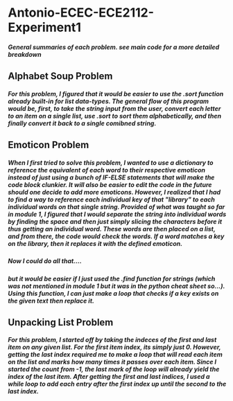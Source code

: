 # Antonio-ECEC-ECE2112-Experiment1
##### General summaries of each problem. see main code for a more detailed breakdown
## Alphabet Soup Problem
##### For this problem, I figured that it would be easier to use the .sort function already built-in for list data-types. The general flow of this program would be, first, to take the string input from the user, convert each letter to an item on a single list, use .sort to sort them alphabetically, and then finally convert it back to a single comibned string.
## Emoticon Problem
##### When I first tried to solve this problem, I wanted to use a dictionary to reference the equivalent of each word to their respective emoticon instead of just using a bunch of IF-ELSE statements that will make the code block clunkier. It will also be easier to edit the code in the future should one decide to add more emoticons. However, I realized that I had to find a way to reference each individual key of that "library" to each individual words on that single string. Provided of what was taught so far in module 1, I figured that I would separate the string into individual words by finding the space and then just simply slicing the characters before it thus getting an individual word. These words are then placed on a list, and from there, the code would check the words. If a word matches a key on the library, then it replaces it with the defined emoticon.
##### Now I could do all that....
##### but it would be easier if I just used the .find function for strings (which was not mentioned in module 1 but it was in the python cheat sheet so...). Using this function, I can just make a loop that checks if a key exists on the given text then replace it.
## Unpacking List Problem
##### For this problem, I started off by taking the indeces of the first and last item on any given list. For the first item index, its simply just 0. However, getting the last index required me to make a loop that will read each item on the list and marks how many times it passes over each item. Since I started the count from -1, the last mark of the loop will already yield the index of the last item. After getting the first and last indices, I used a while loop to add each entry after the first index up until the second to the last index.
